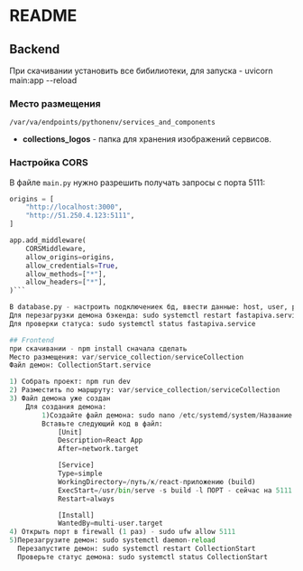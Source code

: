 # README

## Backend
При скачивании установить все бибилиотеки, для запуска - uvicorn main:app --reload
### Место размещения
`/var/va/endpoints/pythonenv/services_and_components`
- **collections_logos** - папка для хранения изображений сервисов.

### Настройка CORS
В файле `main.py` нужно разрешить получать запросы с порта 5111:

```python
origins = [
    "http://localhost:3000",
    "http://51.250.4.123:5111",
]

app.add_middleware(
    CORSMiddleware,
    allow_origins=origins,  
    allow_credentials=True,
    allow_methods=["*"],
    allow_headers=["*"],
)```

В database.py - настроить подключениек бд, ввести данные: host, user, password, db_name, port
Для перезагрузки демона бэкенда: sudo systemctl restart fastapiva.service
Для проверки статуса: sudo systemctl status fastapiva.service

## Frontend
при скачивании - npm install сначала сделать
Место размещения: var/service_collection/serviceCollection
Файл демон: CollectionStart.service

1) Собрать проект: npm run dev
2) Разместить по маршруту: var/service_collection/serviceCollection
3) Файл демона уже создан
	Для создания демона:
		1)Создайте файл демона: sudo nano /etc/systemd/system/Название.service
		Вставьте следующий код в файл: 
			[Unit]
			Description=React App
			After=network.target

			[Service]
			Type=simple
			WorkingDirectory=/путь/к/react-приложению (build)
			ExecStart=/usr/bin/serve -s build -l ПОРТ - сейчас на 5111
			Restart=always

			[Install]
			WantedBy=multi-user.target
4) Открыть порт в firewall (1 раз) - sudo ufw allow 5111
5)Перезагрузите демон: sudo systemctl daemon-reload
  Перезапустите демон: sudo systemctl restart CollectionStart
  Проверьте статус демона: sudo systemctl status CollectionStart
